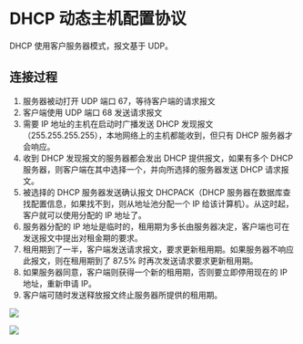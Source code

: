 # DHCP 动态主机配置协议
DHCP 使用客户服务器模式，报文基于 UDP。

## 连接过程
1. 服务器被动打开 UDP 端口 67，等待客户端的请求报文
2. 客户端使用 UDP 端口 68 发送请求报文
3. 需要 IP 地址的主机在启动时广播发送 DHCP 发现报文（255.255.255.255），本地网络上的主机都能收到，但只有 DHCP 服务器才会响应。
4. 收到 DHCP 发现报文的服务器都会发出 DHCP 提供报文，如果有多个 DHCP 服务器，则客户端在其中选择一个，并向所选择的服务器发送 DHCP 请求报文。
5. 被选择的 DHCP 服务器发送确认报文 DHCPACK（DHCP 服务器在数据库查找配置信息，如果找不到，则从地址池分配一个 IP 给该计算机）。从这时起，客户就可以使用分配的 IP 地址了。
6. 服务器分配的 IP 地址是临时的，租用期为多长由服务器决定，客户端也可在发送报文中提出对租金期的要求。
7. 租用期到了一半，客户端发送请求报文，要求更新租用期。如果服务器不响应此报文，则在租用期到了 87.5% 时再次发送请求要求更新租用期。
8. 如果服务器同意，客户端则获得一个新的租用期，否则要立即停用现在的 IP 地址，重新申请 IP。
9. 客户端可随时发送释放报文终止服务器所提供的租用期。

![](https://github.com/woai3c/Computer-Networking-Lab/blob/master/imgs/dhcp.png)

![](https://github.com/woai3c/Computer-Networking-Lab/blob/master/imgs/dhcp2.png)
